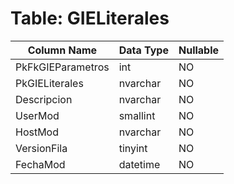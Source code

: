 # Table: GIELiterales

| Column Name | Data Type | Nullable |
|-------------|-----------|----------|
| PkFkGIEParametros | int | NO |
| PkGIELiterales | nvarchar | NO |
| Descripcion | nvarchar | NO |
| UserMod | smallint | NO |
| HostMod | nvarchar | NO |
| VersionFila | tinyint | NO |
| FechaMod | datetime | NO |
